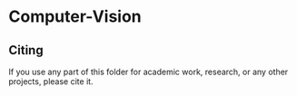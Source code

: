 # Computer-Vision

## Citing
If you use any part of this folder for academic work, research, or any other projects, please cite it.
